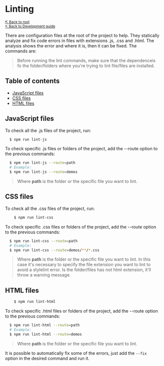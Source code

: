 # Linting

<small>[⇱ Back to root](../../../README.md)<br>[↖ Back to Development guide](../README.md)</small>

There are configuration files at the root of the project to help. They statically analyze and fix code errors in files with extensions .js, .css and .html. The analysis shows the error and where it is, then it can be fixed. The commands are:

> Before running the lint commands, make sure that the dependenceis fo the folder/folders where you're trying to lint file/files are installed.

## Table of contents

- [JavaScript files](#javascript-files)
- [CSS files](#css-files)
- [HTML files](#html-files)

## JavaScript files

To check all the .js files of the project, run:

```sh
  $ npm run lint-js
```

To check specific .js files or folders of the project, add the --route option to the previous commands:

```sh
  $ npm run lint-js --route=path
  # Example:
  $ npm run lint-js --route=demos
```

> Where **path** is the folder or the specific file you want to lint.

## CSS files

To check all the .css files of the project, run:

```sh
    $ npm run lint-css
```

To check specific .css files or folders of the project, add the --route option to the previous commands:

```sh
  $ npm run lint-css --route=path
  # Example:
  $ npm run lint-css --route=demos/**/*.css
```

> Where **path** is the folder or the specific file you want to lint.
> In this case it's necessary to specify the file extension you want to lint to avoid a stylelint error. Is the folder/files has not html extension, it'll throw a warning message.

## HTML files

```sh
    $ npm run lint-html
```

To check specific .html files or folders of the project, add the --route option to the previous commands:

```sh
  $ npm run lint-html --route=path
  # Example:
  $ npm run lint-html --route=demos
```

> Where **path** is the folder or the specific file you want to lint.

It is possible to automatically fix some of the errors, just add the `--fix` option in the desired command and run it.

